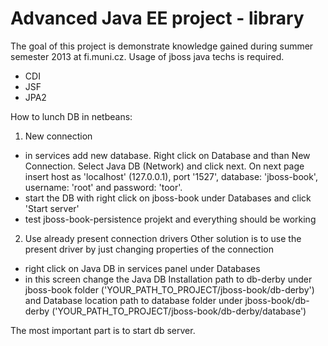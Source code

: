 Advanced Java EE project - library
==================================
The goal of this project is demonstrate knowledge gained during summer semester 2013 at fi.muni.cz. Usage of jboss java techs is required.

- CDI
- JSF
- JPA2

How to lunch DB in netbeans:

1. New connection
  - in services add new database. Right click on Database and than New Connection. Select Java DB (Network) and click next. On next page insert host as 'localhost' (127.0.0.1), port '1527', database: 'jboss-book', username: 'root' and password: 'toor'.
  - start the DB with right click on jboss-book under Databases and click 'Start server'
  - test jboss-book-persistence projekt and everything should be working

2. Use already present connection drivers 
Other solution is to use the present driver by just changing properties of the connection
  - right click on Java DB in services panel under Databases
  - in this screen change the Java DB Installation path to db-derby under jboss-book folder ('YOUR_PATH_TO_PROJECT/jboss-book/db-derby') and Database location path to database folder under jboss-book/db-derby ('YOUR_PATH_TO_PROJECT/jboss-book/db-derby/database')

The most important part is to start db server.
